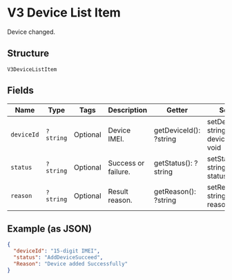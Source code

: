 
# V3 Device List Item

Device changed.

## Structure

`V3DeviceListItem`

## Fields

| Name | Type | Tags | Description | Getter | Setter |
|  --- | --- | --- | --- | --- | --- |
| `deviceId` | `?string` | Optional | Device IMEI. | getDeviceId(): ?string | setDeviceId(?string deviceId): void |
| `status` | `?string` | Optional | Success or failure. | getStatus(): ?string | setStatus(?string status): void |
| `reason` | `?string` | Optional | Result reason. | getReason(): ?string | setReason(?string reason): void |

## Example (as JSON)

```json
{
  "deviceId": "15-digit IMEI",
  "status": "AddDeviceSucceed",
  "Reason": "Device added Successfully"
}
```

